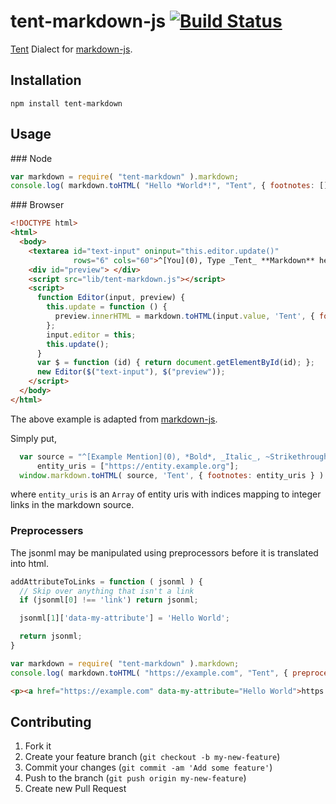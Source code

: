 # tent-markdown-js [![Build Status](https://travis-ci.org/tent/tent-markdown-js.png?branch=master)](https://travis-ci.org/tent/tent-markdown-js)

[Tent](https://tent.io) Dialect for [markdown-js](https://github.com/evilstreak/markdown-js).

## Installation

    npm install tent-markdown

## Usage

### Node

```js
var markdown = require( "tent-markdown" ).markdown;
console.log( markdown.toHTML( "Hello *World*!", "Tent", { footnotes: [] } ) );
```

### Browser

```html
<!DOCTYPE html>
<html>
  <body>
    <textarea id="text-input" oninput="this.editor.update()"
              rows="6" cols="60">^[You](0), Type _Tent_ **Markdown** here.</textarea>
    <div id="preview"> </div>
    <script src="lib/tent-markdown.js"></script>
    <script>
      function Editor(input, preview) {
        this.update = function () {
          preview.innerHTML = markdown.toHTML(input.value, 'Tent', { footnotes: ["https://entity.example.org"] });
        };
        input.editor = this;
        this.update();
      }
      var $ = function (id) { return document.getElementById(id); };
      new Editor($("text-input"), $("preview"));
    </script>
  </body>
</html>
```

The above example is adapted from [markdown-js](https://github.com/evilstreak/markdown-js).

Simply put,

```javascript
  var source = "^[Example Mention](0), *Bold*, _Italic_, ~Strikethrough~, [Regular link](https://tent.io)...",
      entity_uris = ["https://entity.example.org"];
  window.markdown.toHTML( source, 'Tent', { footnotes: entity_uris } )
```

where `entity_uris` is an `Array` of entity uris with indices mapping to integer links in the markdown source.

### Preprocessers

The jsonml may be manipulated using preprocessors before it is translated into html.

```javascript
addAttributeToLinks = function ( jsonml ) {
  // Skip over anything that isn't a link
  if (jsonml[0] !== 'link') return jsonml;

  jsonml[1]['data-my-attribute'] = 'Hello World';

  return jsonml;
}

var markdown = require( "tent-markdown" ).markdown;
console.log( markdown.toHTML( "https://example.com", "Tent", { preprocessors: [addAttributeToLinks] } ) );
```

```html
<p><a href="https://example.com" data-my-attribute="Hello World">https://example.com</a></p>
```

## Contributing

1. Fork it
2. Create your feature branch (`git checkout -b my-new-feature`)
3. Commit your changes (`git commit -am 'Add some feature'`)
4. Push to the branch (`git push origin my-new-feature`)
5. Create new Pull Request
